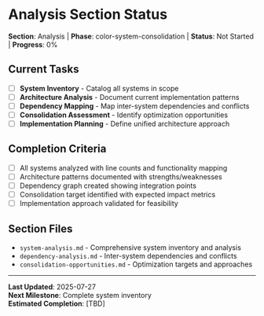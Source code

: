 # Analysis Section Status

**Section**: Analysis | **Phase**: color-system-consolidation | **Status**: Not Started | **Progress**: 0%

## Current Tasks
- [ ] **System Inventory** - Catalog all systems in scope
- [ ] **Architecture Analysis** - Document current implementation patterns  
- [ ] **Dependency Mapping** - Map inter-system dependencies and conflicts
- [ ] **Consolidation Assessment** - Identify optimization opportunities
- [ ] **Implementation Planning** - Define unified architecture approach

## Completion Criteria
- [ ] All systems analyzed with line counts and functionality mapping
- [ ] Architecture patterns documented with strengths/weaknesses
- [ ] Dependency graph created showing integration points
- [ ] Consolidation target identified with expected impact metrics
- [ ] Implementation approach validated for feasibility

## Section Files
- `system-analysis.md` - Comprehensive system inventory and analysis
- `dependency-analysis.md` - Inter-system dependencies and conflicts
- `consolidation-opportunities.md` - Optimization targets and approaches

---
**Last Updated**: 2025-07-27  
**Next Milestone**: Complete system inventory  
**Estimated Completion**: [TBD]
